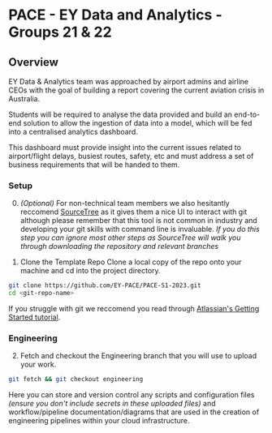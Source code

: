 # PACE - EY Data and Analytics - Groups 21 & 22

## Overview

EY Data & Analytics team was approached by airport admins and airline CEOs with the goal of building a report covering the current aviation crisis in Australia.​

Students will be required to analyse the data provided and build an end-to-end solution to allow the ingestion of data into a model, which will be fed into a centralised analytics dashboard.

This dashboard must provide insight into the current issues related to airport/flight delays, busiest routes, safety, etc and must address a set of business requirements that will be handed to them.

### Setup

0. *(Optional)* For non-technical team members we also hesitantly reccomend [SourceTree](https://www.sourcetreeapp.com/) as it gives them a nice UI to interact with git although please remember that this tool is not common in industry and developing your git skills with command line is invaluable.
*If you do this step you can ignore most other steps as SourceTree will walk you through downloading the repository and relevant branches*

1. Clone the Template Repo
Clone a local copy of the repo onto your machine and cd into the project directory.

```bash
git clone https://github.com/EY-PACE/PACE-S1-2023.git
cd <git-repo-name>
```

If you struggle with git we reccomend you read through [Atlassian's Getting Started tutorial](https://www.atlassian.com/git/tutorials/setting-up-a-repository).

### Engineering
2. Fetch and checkout the Engineering branch that you will use to upload your work.

```bash
git fetch && git checkout engineering
```

Here you can store and version control any scripts and configuration files *(ensure you don't include secrets in these uploaded files)* and workflow/pipeline documentation/diagrams that are used in the creation of engineering pipelines within your cloud infrastructure.

